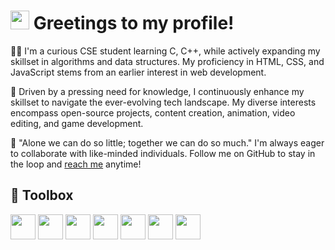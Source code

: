 # <img src="https://raw.githubusercontent.com/MartinHeinz/MartinHeinz/master/wave.gif" width="30px"> Greetings to my profile!

👨‍💻 I'm a curious CSE student learning C, C++, while actively expanding my skillset in algorithms and data structures. My proficiency in HTML, CSS, and JavaScript stems from an earlier interest in web development.

🍱 Driven by a pressing need for knowledge, I continuously enhance my skillset to navigate the ever-evolving tech landscape. My diverse interests encompass open-source projects, content creation, animation, video editing, and game development. 

🤝 "Alone we can do so little; together we can do so much." I'm always eager to collaborate with like-minded individuals. Follow me on GitHub to stay in the loop and <a href="https://solo.to/forhad61">reach me</a> anytime!

## 🧰 Toolbox 
<img src="https://cdn.jsdelivr.net/gh/devicons/devicon/icons/c/c-original.svg" width="40px"> <img src="https://cdn.jsdelivr.net/gh/devicons/devicon/icons/cplusplus/cplusplus-original.svg" width="40px"> <img src="https://cdn.jsdelivr.net/gh/devicons/devicon/icons/html5/html5-original.svg" width="40px"> <img src="https://cdn.jsdelivr.net/gh/devicons/devicon/icons/css3/css3-original.svg" width="40px"> <img src="https://cdn.jsdelivr.net/gh/devicons/devicon/icons/javascript/javascript-original.svg" width="40px"> <img src="https://cdn.jsdelivr.net/gh/devicons/devicon/icons/wordpress/wordpress-plain.svg" width="40px"> <img src="https://cdn.jsdelivr.net/gh/devicons/devicon/icons/git/git-original.svg" width="40px"> 
